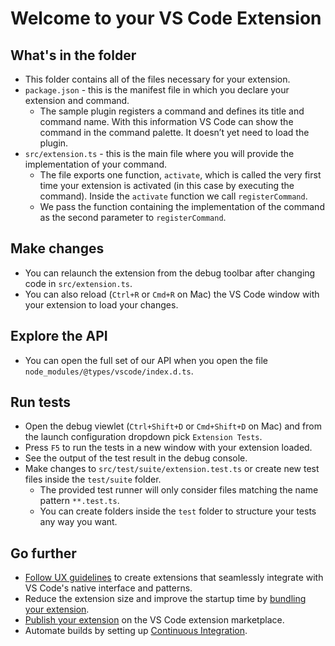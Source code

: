 # Welcome to your VS Code Extension

## What's in the folder

* This folder contains all of the files necessary for your extension.
* `package.json` - this is the manifest file in which you declare your extension and command.
  * The sample plugin registers a command and defines its title and command name. With this information VS Code can show the command in the command palette. It doesn’t yet need to load the plugin.
* `src/extension.ts` - this is the main file where you will provide the implementation of your command.
  * The file exports one function, `activate`, which is called the very first time your extension is activated (in this case by executing the command). Inside the `activate` function we call `registerCommand`.
  * We pass the function containing the implementation of the command as the second parameter to `registerCommand`.

## Make changes

* You can relaunch the extension from the debug toolbar after changing code in `src/extension.ts`.
* You can also reload (`Ctrl+R` or `Cmd+R` on Mac) the VS Code window with your extension to load your changes.

## Explore the API

* You can open the full set of our API when you open the file `node_modules/@types/vscode/index.d.ts`.

## Run tests

* Open the debug viewlet (`Ctrl+Shift+D` or `Cmd+Shift+D` on Mac) and from the launch configuration dropdown pick `Extension Tests`.
* Press `F5` to run the tests in a new window with your extension loaded.
* See the output of the test result in the debug console.
* Make changes to `src/test/suite/extension.test.ts` or create new test files inside the `test/suite` folder.
  * The provided test runner will only consider files matching the name pattern `**.test.ts`.
  * You can create folders inside the `test` folder to structure your tests any way you want.

## Go further

* [Follow UX guidelines](https://code.visualstudio.com/api/ux-guidelines/overview) to create extensions that seamlessly integrate with VS Code's native interface and patterns.
 * Reduce the extension size and improve the startup time by [bundling your extension](https://code.visualstudio.com/api/working-with-extensions/bundling-extension).
 * [Publish your extension](https://code.visualstudio.com/api/working-with-extensions/publishing-extension) on the VS Code extension marketplace.
 * Automate builds by setting up [Continuous Integration](https://code.visualstudio.com/api/working-with-extensions/continuous-integration).
